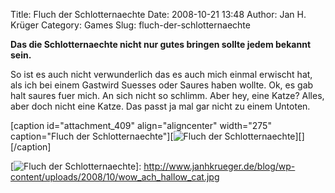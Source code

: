Title: Fluch der Schlotternaechte
Date: 2008-10-21 13:48
Author: Jan H. Krüger
Category: Games
Slug: fluch-der-schlotternaechte

**Das die Schlotternaechte nicht nur gutes bringen sollte jedem bekannt
sein.**  
  
So ist es auch nicht verwunderlich das es auch mich einmal erwischt hat,
als ich bei einem Gastwird Suesses oder Saures haben wollte. Ok, es gab
halt saures fuer mich. An sich nicht so schlimm. Aber hey, eine Katze?
Alles, aber doch nicht eine Katze. Das passt ja mal gar nicht zu einem
Untoten.  
  
[caption id="attachment\_409" align="aligncenter" width="275"
caption="Fluch der Schlotternaechte"][![Fluch der
Schlotternaechte][]][][/caption]

  [Fluch der Schlotternaechte]: http://www.janhkrueger.de/blog/wp-content/uploads/2008/10/wow_ach_hallow_cat-275x300.jpg
    "wow_ach_hallow_cat"
  [![Fluch der Schlotternaechte][]]: http://www.janhkrueger.de/blog/wp-content/uploads/2008/10/wow_ach_hallow_cat.jpg
